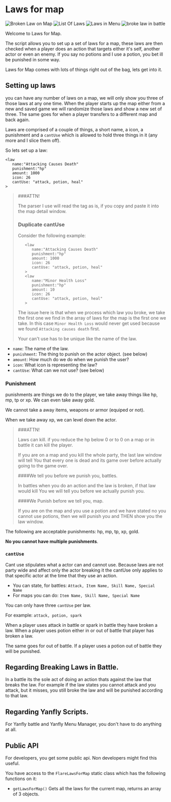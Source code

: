 # Laws for map

![Broken Law on Map](http://i.imgur.com/ozElbqY.png)
![List Of Laws](http://i.imgur.com/9jpa8Px.png)
![Laws in Menu](http://i.imgur.com/IPlCqXn.png)
![broke law in battle](http://i.imgur.com/ZYdBEz9.png)

Welcome to Laws for Map.

The script allows you to set up a set of laws for a map, these laws are then checked when a player does an
action that targets either it's self, another actor or even an enemy. If you say no potions and I use a potion,
you bet ill be punished in some way.

Laws for Map comes with lots of things right out of the bag, lets get into it.

## Setting up laws

you can have any number of laws on a map, we will only show you three of those laws at any one time. When the player
starts up the map either from a new and saved game we will randomize those laws and show a new set of three. The same goes for
when a player transfers to a different map and back again.

Laws are comprised of a couple of things, a short name, a icon, a punishment and a `cantUse` which is allowed to hold
three things in it (any more and I slice them off).

So lets set up a law:

```
<law
   name:"Attacking Causes Death"
   punishment:"hp"
   amount: 1000
   icon: 26
   cantUse: "attack, potion, heal"
>
```

> ###ATTN!
>
> The parser I use will read the tag as is, if you copy and paste it into the map
> detail window.
>
>
> ### Duplicate cantUse
>
> Consider the following example:
>
> ```
>    <law
>       name:"Attacking Causes Death"
>       punishment:"hp"
>       amount: 1000
>       icon: 26
>       cantUse: "attack, potion, heal"
>    >
>    <law
>       name:"Minor Health Loss"
>       punishment:"hp"
>       amount: 10
>       icon: 26
>       cantUse: "attack, potion, heal"
>    >
>```
>
> The issue here is that when we process which law you broke, we take the first one we find in
> the array of laws for the map is the first one we take. In this case `Minor Health Loss` would
> never get used because we found `Attacking causes death` first.
>
> Your can't use has to be unique like the name of the law.

- `name`: The name of the law.
- `punishment`: The thing to punish on the actor object. (see below)
- `amount`: How much do we do when we punish the user?
- `icon`: What icon is representing the law?
- `cantUse`: What can we not use? (see below)

### Punishment

punishments are things we do to the player, we take away things like hp, mp, tp or xp. We can even take away gold.

We cannot take a away items, weapons or armor (equiped or not).

When we take away xp, we can level down the actor.

> ###ATTN!
>
> Laws can kill. if you reduce the hp below 0 or to 0 on a map or in battle
> it can kill the player.
>
> If you are on a map and you kill the whole party, the last law window will tell You
> that every one is dead and its game over before actually going to the game over.
>
> ####We tell you before we punish you, battles.
>
> In battles when you do an action and the law is broken, if that law would kill You
> we will tell you before we actually punish you.
>
> ####We Punish before we tell you, map.
>
> If you are on the map and you use a potion and we have stated no you cannot use potions,
> then we will punish you and THEN show you the law window.

The following are acceptable punishments: hp, mp, tp, xp, gold.

**No you cannot have multiple punishments**.

### `cantUse`

Cant use stipulates what a actor can and cannot use. Because laws are not party wide and affect only the actor breaking it
the cantUse only applies to that specific actor at the time that they use an action.

- You can state, for battles: `Attack, Item Name, Skill Name, Special Name`
- For maps you can do: `Item Name, Skill Name, Special Name`

You can only have three `cantUse` per law.

For example: `attack, potion, spark`

When a player uses attack in battle or spark in battle they have broken a law. When a player uses potion either in or out of battle
that player has broken a law.

The same goes for out of battle. If a player uses a potion out of battle they will be punished.

## Regarding Breaking Laws in Battle.

In a battle its the sole act of doing an action thats against the law that breaks the law. For example if the law states you
cannot attack and you attack, but it misses, you still broke the law and will be punished according to that law.

## Regarding Yanfly Scripts.

For Yanfly battle and Yanfly Menu Manager, you don't have to do anything at all.

## Public API

For developers, you get some public api. Non developers might find this useful.

You have access to the `FlareLawsForMap` static class which has the following functions on it:

- `getLawsForMap()` Gets all the laws for the current map, returns an array of 3 objects.
